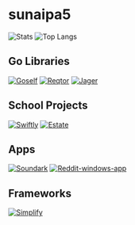# sunaipa5
![Stats](https://github-readme-stats.vercel.app/api?username=sunaipa5&theme=dark&rank_icon=github)
![Top Langs](https://github-readme-stats.vercel.app/api/top-langs/?username=sunaipa5&theme=dark&hide_progress=true)

## Go Libraries
[![Goself](https://github-readme-stats.vercel.app/api/pin/?username=sunaipa5&repo=goself&theme=dark&description_lines_count=1)](https://github.com/sunaipa5/goself)
[![Reqtor](https://github-readme-stats.vercel.app/api/pin/?username=sunaipa5&repo=reqtor&theme=dark&description_lines_count=1)](https://github.com/sunaipa5/reqtor)
[![Jager](https://github-readme-stats.vercel.app/api/pin/?username=sunaipa5&repo=jager&theme=dark&description_lines_count=1)](https://github.com/sunaipa5/jager)

## School Projects
[![Swiftly](https://github-readme-stats.vercel.app/api/pin/?username=sunaipa5&repo=swiftly&theme=dark&description_lines_count=1)](https://github.com/sunaipa5/swiftly)
[![Estate](https://github-readme-stats.vercel.app/api/pin/?username=sunaipa5&repo=estate&theme=dark&description_lines_count=1)](https://github.com/sunaipa5/estate)

## Apps
[![Soundark](https://github-readme-stats.vercel.app/api/pin/?username=sunaipa5&repo=soundark&theme=dark&description_lines_count=1)](https://github.com/sunaipa5/soundark)
[![Reddit-windows-app](https://github-readme-stats.vercel.app/api/pin/?username=sunaipa5&repo=reddit-windows-app&theme=dark&description_lines_count=1)](https://github.com/sunaipa5/reddit-windows-app)

## Frameworks
[![Simplify](https://github-readme-stats.vercel.app/api/pin/?username=sunaipa5&repo=simplify&theme=dark&description_lines_count=1)](https://github.com/sunaipa5/simplify)





